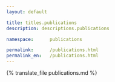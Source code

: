```yaml
---
layout: default

title: titles.publications
description: descriptions.publications

namespace:      publications

permalink:      /publications.html
permalink_en:   /publications.html
---
```


{% translate_file publications.md %}